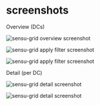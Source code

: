 # screenshots


Overview (DCs)

![sensu-grid overview screenshot](https://raw.githubusercontent.com/alex-leonhardt/sensu-grid/master/screenshots/screenshot_sensu-grid.png)

![sensu-grid apply filter screenshot](https://raw.githubusercontent.com/alex-leonhardt/sensu-grid/master/screenshots/sensu-grid_main_apply_filter.png)

![sensu-grid apply filter screenshot](https://raw.githubusercontent.com/alex-leonhardt/sensu-grid/master/screenshots/sensu-grid_main_to_detail.png)


Detail (per DC)

![sensu-grid detail screenshot](https://raw.githubusercontent.com/alex-leonhardt/sensu-grid/master/screenshots/sensu-grid_detail_apply_filter.png)

![sensu-grid detail screenshot](https://raw.githubusercontent.com/alex-leonhardt/sensu-grid/master/screenshots/sensu-grid_detail_view_filtered.png)

